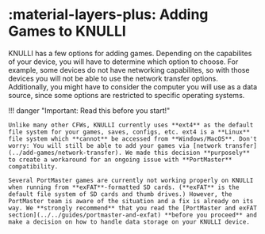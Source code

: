 # :material-layers-plus: Adding Games to KNULLI

KNULLI has a few options for adding games. Depending on the capabilites of your device, you will have to determine which option to choose. For example, some devices do not have networking capabilites, so with those devices you will not be able to use the network transfer options. Additionally, you might have to consider the computer you will use as a data source, since some options are restricted to specific operating systems.

!!! danger "Important: Read this before you start!"

    Unlike many other CFWs, KNULLI currently uses **ext4** as the default file system for your games, saves, configs, etc. ext4 is a **Linux** file system which **cannot** be accessed from **Windows/MacOS**. Don't worry: You will still be able to add your games via [network transfer](../add-games/network-transfer). We made this decision **purposely** to create a workaround for an ongoing issue with **PortMaster** compatibility.

    Several PortMaster games are currently not working properly on KNULLI when running from **exFAT**-formatted SD cards. (**exFAT** is the default file system of SD cards and thumb drives.) However, the PortMaster team is aware of the situation and a fix is already on its way. We **strongly recommend** that you read the [PortMaster and exFAT section](../../guides/portmaster-and-exfat) **before you proceed** and make a decision on how to handle data storage on your KNULLI device.
